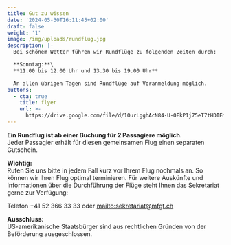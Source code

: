 ```yaml
---
title: Gut zu wissen
date: '2024-05-30T16:11:45+02:00'
draft: false
weight: '1'
image: /img/uploads/rundflug.jpg
description: |-
  Bei schönem Wetter führen wir Rundflüge zu folgenden Zeiten durch:

  **Sonntag:**\
  **11.00 bis 12.00 Uhr und 13.30 bis 19.00 Uhr**

  An allen übrigen Tagen sind Rundflüge auf Voranmeldung möglich.
buttons:
  - cta: true
    title: flyer
    url: >-
      https://drive.google.com/file/d/1OurLgghAcN84-U-OFkP1j75eT7tHDIEm/view?usp=sharing
---
```

**Ein Rundflug ist ab einer Buchung für 2 Passagiere möglich.**\
Jeder Passagier erhält für diesen gemeinsamen Flug einen separaten Gutschein.

**Wichtig:**\
Rufen Sie uns bitte in jedem Fall kurz vor Ihrem Flug nochmals an. So können wir Ihren Flug optimal terminieren. Für weitere Auskünfte und Informationen über die Durchführung der Flüge steht Ihnen das Sekretariat gerne zur Verfügung:

Telefon +41 52 366 33 33 oder <mailto:sekretariat@mfgt.ch>

**Ausschluss:**\
US-amerikanische Staatsbürger sind aus rechtlichen Gründen von der Beförderung ausgeschlossen.

